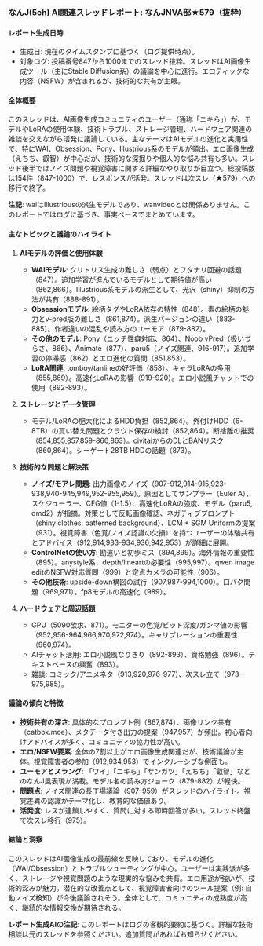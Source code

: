 ### なんJ(5ch) AI関連スレッドレポート: なんJNVA部★579（抜粋）

#### レポート生成日時
- 生成日: 現在のタイムスタンプに基づく（ログ提供時点）。
- 対象ログ: 投稿番号847から1000までのスレッド抜粋。スレッドはAI画像生成ツール（主にStable Diffusion系）の議論を中心に進行。エロティックな内容（NSFW）が含まれるが、技術的な共有が主眼。

#### 全体概要
このスレッドは、AI画像生成コミュニティのユーザー（通称「ニキら」）が、モデルやLoRAの使用体験、技術トラブル、ストレージ管理、ハードウェア関連の雑談を交えながら活発に議論している。主なテーマはAIモデルの進化と実用性で、特にWAI、Obsession、Pony、Illustrious系のモデルが頻出。エロ画像生成（えちち、叡智）が中心だが、技術的な深掘りや個人的な悩み共有も多い。スレッド後半ではノイズ問題や視覚障害に関する詳細なやり取りが目立つ。総投稿数は154件（847-1000）で、レスポンスが活発。スレッドは次スレ（★579）への移行で終了。

**注記**: waiはIllustriousの派生モデルであり、wanvideoとは関係ありません。このレポートではログに基づき、事実ベースでまとめています。

#### 主なトピックと議論のハイライト
1. **AIモデルの評価と使用体験**
   - **WAIモデル**: クリトリス生成の難しさ（弱点）とフタナリ回避の話題（847）。追加学習が進んでいるモデルとして期待値が高い（862,866）。Illustrious系モデルの派生として、光沢（shiny）抑制の方法が共有（888-891）。
   - **Obsessionモデル**: 絵柄タグやLoRA依存の特性（848）。素の絵柄の魅力とv-pred版の難しさ（861,874）。派生バージョンの違い（883-885）。作者違いの混乱や読み方のユーモア（879-882）。
   - **その他のモデル**: Pony（ニッチ性癖対応、864）、Noob vPred（扱いづらさ、866）、Animate（877）、paru5（ノイズ関連、916-917）。追加学習の停滞感（862）とエロ進化の質問（851,853）。
   - **LoRA関連**: tomboy/tanlineの好評価（858）。キャラLoRAの多用（855,869）。高速化LoRAの影響（919-920）。エロ小説風チャットでの使用（892-893）。

2. **ストレージとデータ管理**
   - モデル/LoRAの肥大化によるHDD負担（852,864）。外付けHDD（6-8TB）の買い替え問題とクラウド保存の検討（852,864）。断捨離の推奨（854,855,857,859-860,863）。civitaiからのDLとBANリスク（860,864）。シーゲート28TB HDDの話題（873）。

3. **技術的な問題と解決策**
   - **ノイズ/モアレ問題**: 出力画像のノイズ（907-912,914-915,923-938,940-945,949,952-955,959）。原因としてサンプラー（Euler A）、スケジューラー、CFG値（1-1.5）、高速化LoRAの強度、モデル（paru5, dmd2）が指摘。対策として反転画像確認、ネガティブプロンプト（shiny clothes, patterned background）、LCM + SGM Uniformの提案（931）。視覚障害（色覚/ノイズ認識の欠損）を持つユーザーの体験共有とアドバイス（912,914,933-934,936,942,953）が詳細に展開。
   - **ControlNetの使い方**: 勘違いと初歩ミス（894,899）。海外情報の重要性（895）。anystyle系、depth/lineartの必要性（995,997）。qwen image editのNSFW対応質問（999）と定点カメラの可能性（906）。
   - **その他技術**: upside-down構図の試行（907,987-994,1000）。口パク問題（969,971）。fp8モデルの高速化（989）。

4. **ハードウェアと周辺話題**
   - GPU（5090欲求、871）。モニターの色覚/ビット深度/ガンマ値の影響（952,956-964,966,970,972,974）。キャリブレーションの重要性（960,974）。
   - AIチャット活用: エロ小説風なりきり（892-893）、資格勉強（896）。テキストベースの興奮（893）。
   - 雑談: コミック/アニメネタ（913,920,976-977）、次スレ立て（973-975,985）。

#### 議論の傾向と特徴
- **技術共有の深さ**: 具体的なプロンプト例（867,874）、画像リンク共有（catbox.moe）、メタデータ付き出力の提案（947,957）が頻出。初心者向けアドバイスが多く、コミュニティの協力性が高い。
- **エロ/NSFW要素**: 全体の7割以上がエロ画像生成関連だが、技術議論が主体。視覚障害者の参加（912,934,953）でインクルーシブな側面も。
- **ユーモアとスラング**: 「ワイ」「ニキら」「サンガツ」「えちち」「叡智」などのなんJ風表現が満載。モデル名の読み方ジョーク（879-882）が軽快。
- **問題点**: ノイズ関連の長丁場議論（907-959）がスレッドのハイライト。視覚差異の認識がテーマ化し、教育的な価値あり。
- **活発度**: レスが連鎖しやすく、質問に対する即時回答が多い。スレッド終盤で次スレ移行（975）。

#### 結論と洞察
このスレッドはAI画像生成の最前線を反映しており、モデルの進化（WAI/Obsession）とトラブルシューティングが中心。ユーザーは実践派が多く、ストレージや視覚問題のような現実的な悩みを共有。エロ用途が強いが、技術的深みが魅力。潜在的な改善点として、視覚障害者向けのツール提案（例: 自動ノイズ検知）が今後議論されそう。全体として、コミュニティの成熟度が高く、継続的な情報交換が期待される。

**レポート生成AIの注記**: このレポートはログの客観的要約に基づく。詳細な技術相談は元のスレッドを参照ください。追加質問があればお知らせください。